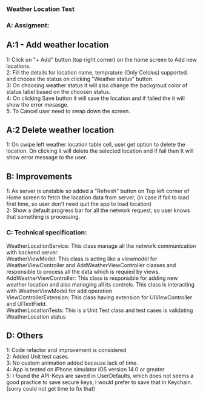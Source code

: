 ### Weather Location Test

### A: Assigment:
## A:1 - Add weather location

1: Click on "+ Add" button (top right corner) on the home screen to Add new locations. <br />
2: Fill the details for location name, temprature (Only Celcius) supported. and choose the status on clicking "Weather status" button. <br />
3: On choosing weather status it will also change the backgroud color of status label based on the choosen status. <br />
4: On clicking Save button it will save the location and if failed the it will show the error mesasge. <br />
5: To Cancel user need to swap down the screen. <br />

## A:2 Delete weather location
1: On swipe left weather location table cell, user get option to delete the location. On clicking it will delete the selected location and if fail then It will show error message to the user.<br />


## B: Improvements
1: As server is unstable so added a "Refresh" button on Top left corner of Home screen to fetch the location data from server, (in case if fail to load first time, so user don't need quit the app to load location) <br />
2: Show a default progress bar for all the network request, so user knows that something is processing. <br />

### C: Technical specification:

WeatherLocationService: This class manage all the network communication with backend server. <br />
WeatherViewModel: This class is acting like a viewmodel for WeatherViewController and AddWeatherViewController classes and responsible to process all the data which is requied by views. <br />
AddWeatherViewController: This class is responsible for adding new weather location and also managing all its controls. This class is interacting with WeatherViewModel for add operation <br />
ViewControllerExtension: This class having extension for UIViewController and UITextField. <br />
WeatherLocationTests: This is a Unit Test class and test cases is validating WeatherLocation status <br />

## D: Others
1: Code refactor and improvement is considered <br />
2: Added Unit test cases. <br />
3: No custom animation added because lack of time. <br />
4: App is tested on iPhone simulator iOS version 14.0 or greater <br />
5: I found the API-Keys are saved in UserDefaults, which does not seems a good practice to save secure keys, I would prefer to save that in Keychain. (sorry could not get time to fix that)




